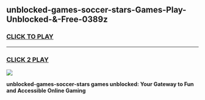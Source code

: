 
## unblocked-games-soccer-stars-Games-Play-Unblocked-&-Free-0389z
<h3>
<a href="https://premium76.site?title=unblocked-games-soccer-stars&ref=24A">CLICK TO PLAY</a></h3>
<hr>

<h3>
<a href="https://premium76.site?title=unblocked-games-soccer-stars&ref=24A">CLICK 2 PLAY</a>
  
</h3>

<a href="https://premium76.site?title=unblocked-games-soccer-stars&ref=24A"><img src="https://clearcache.store/games.png"></a>


**unblocked-games-soccer-stars games unblocked: Your Gateway to Fun and Accessible Online Gaming**
